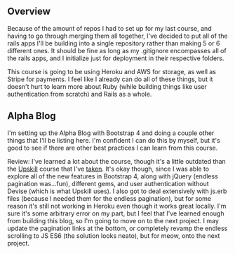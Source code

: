 ## Overview
Because of the amount of repos I had to set up for my last course, and having to go through merging them all together, I've decided to put all of the rails apps I'll be building into a single repository rather than making 5 or 6 different ones. It should be fine as long as my .gitignore encompasses all of the rails apps, and I initialize just for deployment in their respective folders.

This course is going to be using Heroku and AWS for storage, as well as Stripe for payments. I feel like I already can do all of these things, but it doesn't hurt to learn more about Ruby (while building things like user authentication from scratch) and Rails as a whole.

## Alpha Blog
I'm setting up the Alpha Blog with Bootstrap 4 and doing a couple other things that I'll be listing here. I'm confident I can do this by myself, but it's good to see if there are other best practices I can learn from this course.

Review: I've learned a lot about the course, though it's a little outdated than the [Upskill](http://upskillcourses.com/) course that I've [taken](https://github.com/MylesWritesCode/upskill_saas_tutorial). It's okay though, since I was able to explore all of the new features in Bootstrap 4, along with jQuery (endless pagination was...fun), different gems, and user authentication without Devise (which is what Upskill uses). I also got to deal extensively with js.erb files (because I needed them for the endless pagination), but for some reason it's still not working in Heroku even though it works great locally. I'm sure it's some arbitrary error on my part, but I feel that I've learned enough from building this blog, so I'm going to move on to the next project. I may update the pagination links at the bottom, or completely revamp the endless scrolling to JS ES6 (the solution looks neato), but for meow, onto the next project. 
